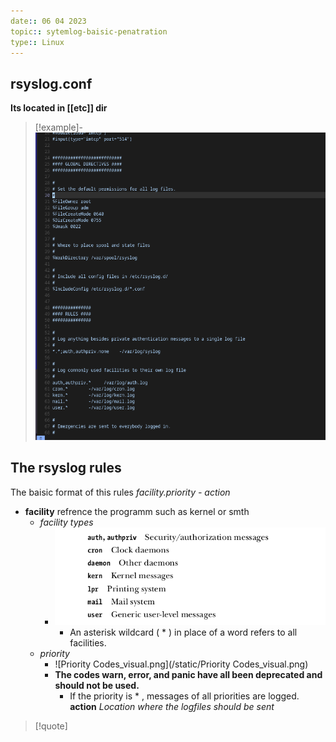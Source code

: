 ```yaml
---
date:: 06 04 2023
topic:: sytemlog-baisic-penatration
type:: Linux
---
```

## rsyslog.conf
**Its located in [[etc]] dir** 
>[!example]-
>![Pasted_image_20230407153603.png](/static/Pasted_image_20230407153603.png)
>

## The rsyslog rules 
The baisic format of this rules 
*facility.priority - action*

- **facility** refrence the programm such as kernel or smth 
	- *facility types*
		- ![FacilityTypes_visual.png](/static/FacilityTypes_visual.png)
			- An asterisk wildcard ( * ) in place of a word refers to all facilities.
	- *priority*
		- ![Priority Codes_visual.png](/static/Priority Codes_visual.png)
		- **The codes warn, error, and panic have all been deprecated and should not be used.**
			- If the priority is * , messages of all priorities are logged.
**action**
	*Location where the logfiles should be sent*



>[!quote] 

